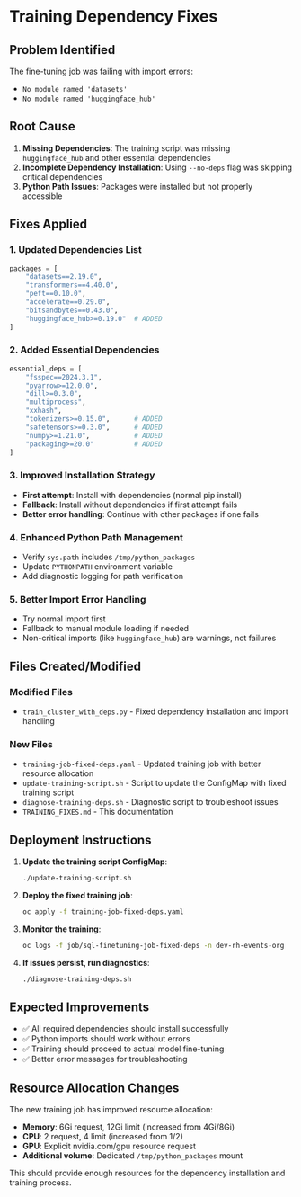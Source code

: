 # Training Dependency Fixes

## Problem Identified

The fine-tuning job was failing with import errors:
- `No module named 'datasets'`
- `No module named 'huggingface_hub'`

## Root Cause

1. **Missing Dependencies**: The training script was missing `huggingface_hub` and other essential dependencies
2. **Incomplete Dependency Installation**: Using `--no-deps` flag was skipping critical dependencies
3. **Python Path Issues**: Packages were installed but not properly accessible

## Fixes Applied

### 1. Updated Dependencies List
```python
packages = [
    "datasets==2.19.0",
    "transformers==4.40.0",
    "peft==0.10.0",
    "accelerate==0.29.0",
    "bitsandbytes==0.43.0",
    "huggingface_hub>=0.19.0"  # ADDED
]
```

### 2. Added Essential Dependencies
```python
essential_deps = [
    "fsspec==2024.3.1",
    "pyarrow>=12.0.0",
    "dill>=0.3.0",
    "multiprocess",
    "xxhash",
    "tokenizers>=0.15.0",      # ADDED
    "safetensors>=0.3.0",      # ADDED
    "numpy>=1.21.0",           # ADDED
    "packaging>=20.0"          # ADDED
]
```

### 3. Improved Installation Strategy
- **First attempt**: Install with dependencies (normal pip install)
- **Fallback**: Install without dependencies if first attempt fails
- **Better error handling**: Continue with other packages if one fails

### 4. Enhanced Python Path Management
- Verify `sys.path` includes `/tmp/python_packages`
- Update `PYTHONPATH` environment variable
- Add diagnostic logging for path verification

### 5. Better Import Error Handling
- Try normal import first
- Fallback to manual module loading if needed
- Non-critical imports (like `huggingface_hub`) are warnings, not failures

## Files Created/Modified

### Modified Files
- `train_cluster_with_deps.py` - Fixed dependency installation and import handling

### New Files
- `training-job-fixed-deps.yaml` - Updated training job with better resource allocation
- `update-training-script.sh` - Script to update the ConfigMap with fixed training script
- `diagnose-training-deps.sh` - Diagnostic script to troubleshoot issues
- `TRAINING_FIXES.md` - This documentation

## Deployment Instructions

1. **Update the training script ConfigMap**:
   ```bash
   ./update-training-script.sh
   ```

2. **Deploy the fixed training job**:
   ```bash
   oc apply -f training-job-fixed-deps.yaml
   ```

3. **Monitor the training**:
   ```bash
   oc logs -f job/sql-finetuning-job-fixed-deps -n dev-rh-events-org
   ```

4. **If issues persist, run diagnostics**:
   ```bash
   ./diagnose-training-deps.sh
   ```

## Expected Improvements

- ✅ All required dependencies should install successfully
- ✅ Python imports should work without errors
- ✅ Training should proceed to actual model fine-tuning
- ✅ Better error messages for troubleshooting

## Resource Allocation Changes

The new training job has improved resource allocation:
- **Memory**: 6Gi request, 12Gi limit (increased from 4Gi/8Gi)
- **CPU**: 2 request, 4 limit (increased from 1/2)
- **GPU**: Explicit nvidia.com/gpu resource request
- **Additional volume**: Dedicated `/tmp/python_packages` mount

This should provide enough resources for the dependency installation and training process.
